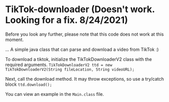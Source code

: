 # TikTok-downloader (Doesn't work. Looking for a fix. 8/24/2021)


Before you look any further, please note that this code does not work at this moment.

...
A simple java class that can parse and download a video from TikTok :)

To download a tiktok, initialize the TikTokDownloaderV2 class with the required arguments.
```TikTokDownloaderV2 ttd = new TikTokDownloaderV2(String fileLocation, String videoURL);```

Next, call the download method. It may throw exceptions, so use a try/catch block 
```ttd.download();```

You can view an example in the ```Main.class``` file.
